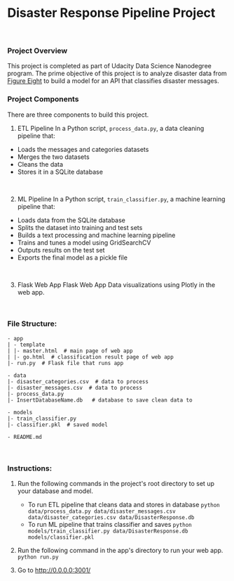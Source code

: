 # Disaster Response Pipeline Project
<br>

### Project Overview
This project is completed as part of Udacity Data Science Nanodegree program. The prime objective of this project is to analyze disaster data from [Figure Eight](https://www.figure-eight.com/) to build a model for an API that classifies disaster messages.
<br>

### Project Components
There are three components to build this project.
<br>

1. ETL Pipeline
In a Python script, `process_data.py`, a data cleaning pipeline that:
- Loads the messages and categories datasets
- Merges the two datasets
- Cleans the data
- Stores it in a SQLite database
<br>

2. ML Pipeline
In a Python script, `train_classifier.py`, a machine learning pipeline that:
- Loads data from the SQLite database
- Splits the dataset into training and test sets
- Builds a text processing and machine learning pipeline
- Trains and tunes a model using GridSearchCV
- Outputs results on the test set
- Exports the final model as a pickle file
<br>

3. Flask Web App
Flask Web App Data visualizations using Plotly in the web app.
<br>

### File Structure:
```
- app
| - template
| |- master.html  # main page of web app
| |- go.html  # classification result page of web app
|- run.py  # Flask file that runs app

- data
|- disaster_categories.csv  # data to process 
|- disaster_messages.csv  # data to process
|- process_data.py
|- InsertDatabaseName.db   # database to save clean data to

- models
|- train_classifier.py
|- classifier.pkl  # saved model 

- README.md
```
<br>

### Instructions:
1. Run the following commands in the project's root directory to set up your database and model.

    - To run ETL pipeline that cleans data and stores in database
        `python data/process_data.py data/disaster_messages.csv data/disaster_categories.csv data/DisasterResponse.db`
    - To run ML pipeline that trains classifier and saves
        `python models/train_classifier.py data/DisasterResponse.db models/classifier.pkl`

2. Run the following command in the app's directory to run your web app.
    `python run.py`

3. Go to http://0.0.0.0:3001/
